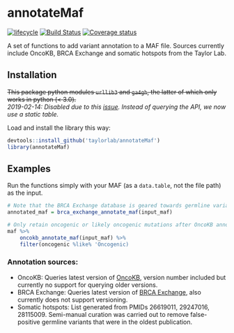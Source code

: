 # annotateMaf
 [![lifecycle](https://img.shields.io/badge/lifecycle-maturing-blue.svg)](https://www.tidyverse.org/lifecycle/#maturing)
[![Build Status](https://travis-ci.org/taylor-lab/annotateMaf.svg?branch=master)](https://travis-ci.org/taylor-lab/annotateMaf)
[![Coverage status](https://codecov.io/gh/taylor-lab/annotateMaf/branch/master/graph/badge.svg)](https://codecov.io/github/taylor-lab/annotateMaf?branch=master)

A set of functions to add variant annotation to a MAF file.
Sources currently include OncoKB, BRCA Exchange and somatic hotspots from the Taylor Lab.

## Installation

~~This package python modules `urllib3` and `ga4gh`, the latter of which only works in python (< 3.0).~~\
_2019-02-14: Disabled due to this [issue](https://github.com/BRCAChallenge/brca-exchange/issues/981). Instead of querying the API, we now use a static table._

Load and install the library this way:
``` r
devtools::install_github('taylorlab/annotateMaf')
library(annotateMaf)
```

## Examples

Run the functions simply with your MAF (as a `data.table`, not the file path) as the input.

``` r
# Note that the BRCA Exchange database is geared towards germline variants but by default the variant allele in a MAF is called Tumor_Seq_Allele2
annotated_maf = brca_exchange_annotate_maf(input_maf)

# Only retain oncogenic or likely oncogenic mutations after OncoKB annotation
maf %>% 
    oncokb_annotate_maf(input_maf) %>% 
    filter(oncogenic %like% 'Oncogenic) 
```

### Annotation sources:
- OncoKB: Queries latest version of [OncoKB](http://oncokb.org), version number included but currently no support for querying older versions.
- BRCA Exchange: Queries latest version of [BRCA Exchange](https://brcaexchange.org), also currently does not support versioning. 
- Somatic hotspots: List generated from PMIDs 26619011, 29247016, 28115009. Semi-manual curation was carried out to remove false-positive germline variants that were in the oldest publication. 
